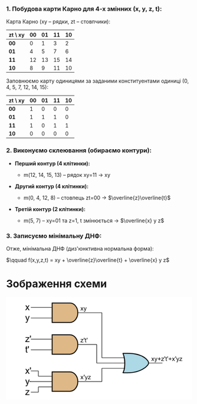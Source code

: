 ### 1. Побудова карти Карно для 4-х змінних (x, y, z, t):

Карта Карно (xy – рядки, zt – стовпчики):

| zt \ xy | 00 | 01 | 11 | 10 |
|---|---|---|---|---|
| **00** | 0 | 1 | 3 | 2 |
| **01** | 4 | 5 | 7 | 6 |
| **11** | 12 | 13 | 15 | 14 |
| **10** | 8 | 9 | 11 | 10 |

Заповнюємо карту одиницями за заданими конституентами одиниці (0, 4, 5, 7, 12, 14, 15):

| zt \ xy | 00 | 01 | 11 | 10 |
|---|---|---|---|---|
| **00** | 1 | 0 | 0 | 0 |
| **01** | 1 | 1 | 1 | 0 |
| **11** | 1 | 0 | 1 | 1 |
| **10** | 0 | 0 | 0 | 0 |

### 2. Виконуємо склеювання (обираємо контури):

- **Перший контур (4 клітинки):**
  - m(12, 14, 15, 13) – рядок xy=11 → xy

- **Другий контур (4 клітинки):**
  - m(0, 4, 12, 8) – стовпець zt=00 → $\overline{z}\overline{t}$

- **Третій контур (2 клітинки):**
  - m(5, 7) – xy=01 та z=1, t змінюється → $\overline{x} y z$

### 3. Записуємо мінімальну ДНФ:

Отже, мінімальна ДНФ (диз'юнктивна нормальна форма):

$\qquad f(x,y,z,t) = xy + \overline{z}\overline{t} + \overline{x} y z$

# Зображення схеми

![Схема логічного виразу](screenshots/scheme.png)